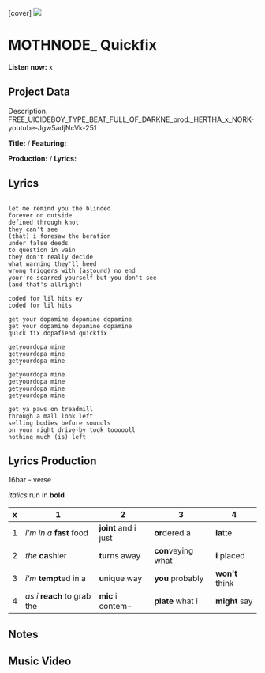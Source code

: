 [cover] ![](57175019_319474918741616_8502199518755923887_n.jpg)

# MOTHNODE_ Quickfix

**Listen now:** x

## Project Data

Description.
FREE_UICIDEBOY_TYPE_BEAT_FULL_OF_DARKNE_prod._HERTHA_x_NORK-youtube-Jgw5adjNcVk-251

**Title:**  / **Featuring:** 

**Production:**  / **Lyrics:** 

## Lyrics

```

let me remind you the blinded
forever on outside
defined through knot
they can't see
(that) i foresaw the beration
under false deeds
to question in vain
they don't really decide
what warning they'll heed
wrong triggers with (astound) no end
your're scarred yourself but you don't see
(and that's allright)

coded for lil hits ey
coded for lil hits

get your dopamine dopamine dopamine
get your dopamine dopamine dopamine
quick fix dopafiend quickfix

getyourdopa mine
getyourdopa mine
getyourdopa mine

getyourdopa mine
getyourdopa mine
getyourdopa mine
getyourdopa mine

get ya paws on treadmill
through a mall look left
selling bodies before souuuls
on your right drive-by took toooooll
nothing much (is) left

```

## Lyrics Production

16bar - verse

*italics* run in
**bold**

| x | 1 | 2 | 3 | 4 |
|---|---|---|---|---|
| 1 | *i'm in a* **fast** food | **joint** and i just  | **or**dered a  | **la**tte  |
| 2 | *the* **ca**shier | **tu**rns away  |  **con**veying what |  **i** placed |
| 3 | *i'm* **tempt**ed in a | **u**nique way  |  **you** probably |  **won't** think |
| 4 | *as i* **reach** to grab the |  **mic** i contem-  | **plate** what i | **might** say |

## Notes

## Music Video
